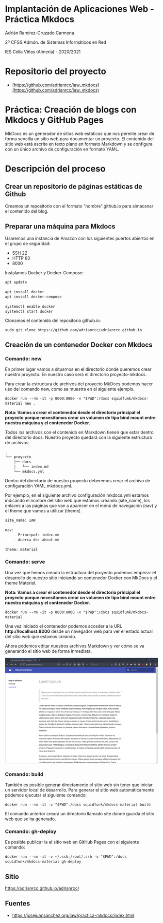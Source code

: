 # Implantación de Aplicaciones Web - Práctica Mkdocs

Adrián Ramírez-Cruzado Carmona

2º CFGS Admón. de Sistemas Informáticos en Red

IES Celia Viñas (Almería) - 2020/2021

# Repositorio del proyecto

- [https://github.com/adrianrcc/iaw_mkdocs](https://github.com/adrianrcc/iaw_mkdocs)

# Práctica: Creación de blogs con Mkdocs y GitHub Pages

MkDocs es un generador de sitios web estáticos que nos permite crear de forma sencilla un sitio web para documentar un proyecto. El contenido del sitio web está escrito en texto plano en formato Markdown y se configura con un único archivo de configuración en formato YAML.

# Descripción del proceso

## Crear un repositorio de páginas estáticas de Github

Creamos un repositorio con el formato "nombre".github.io para almacenar el contenido del blog.

## Preparar una máquina para Mkdocs

Usaremos una instancia de Amazon con los siguientes puertos abiertos en el grupo de seguridad:

- SSH 22
- HTTP 80
- 8000

Instalamos Docker y Docker-Compose:

~~~
apt update

apt install docker 
apt install docker-compose

systemctl enable docker
systemctl start docker
~~~

Clonamos el contenido del repositorio github.io:

~~~
sudo git clone https://github.com/adrianrcc/adrianrcc.github.io
~~~

## Creación de un contenedor Docker con Mkdocs


### Comando: new

En primer lugar vamos a situarnos en el directorio donde queremos crear nuestro proyecto. En nuestro caso será el directorio proyecto-mkdocs.

Para crear la estructura de archivos del proyecto MkDocs podemos hacer uso del comando new, como se muestra en el siguiente ejemplo.

~~~
docker run --rm -it -p 8000:8000 -v "$PWD":/docs squidfunk/mkdocs-material new .
~~~

**Nota: Vamos a crear el contenedor desde el directorio principal el proyecto porque necesitamos crear un volumen de tipo bind mount entre nuestra máquina y el contenedor Docker.**


Todos los archivos con el contenido en Markdown tienen que estar dentro del directorio docs. Nuestro proyecto quedará con la siguiente estructura de archivos:

~~~
.
└── proyecto
    ├── docs
    │   └── index.md
    └── mkdocs.yml
~~~

Dentro del directorio de nuestro proyecto deberemos crear el archivo de configuración YAML mkdocs.yml.

Por ejemplo, en el siguiente archivo configuración mkdocs.yml estamos indicando el nombre del sitio web que estamos creando (site_name), los enlaces a las páginas que van a aparecer en el menú de navegación (nav) y el theme que vamos a utilizar (theme).
~~~
site_name: IAW

nav:
    - Principal: index.md
    - Acerca de: about.md

theme: material
~~~

### Comando: serve

Una vez que hemos creado la estructura del proyecto podemos empezar el desarrollo de nuestro sitio iniciando un contenedor Docker con MkDocs y el theme Material.

**Nota: Vamos a crear el contenedor desde el directorio principal el proyecto porque necesitamos crear un volumen de tipo bind mount entre nuestra máquina y el contenedor Docker.**

~~~
docker run --rm -it -p 8000:8000 -v "$PWD":/docs squidfunk/mkdocs-material
~~~

Una vez iniciado el contenedor podemos acceder a la URL **http://localhost:8000** desde un navegador web para ver el estado actual del sitio web que estamos creando.

Ahora podemos editar nuestros archivos Markdown y ver cómo se va generando el sitio web de forma inmediata.

![](https://raw.githubusercontent.com/adrianrcc/iaw_mkdocs/main/images/Captura%20de%20pantalla%202021-06-03%20215011.png)

### Comando: build

También es posible generar directamente el sitio web sin tener que iniciar un servidor local de desarrollo. Para generar el sitio web automáticamente podemos ejecutar el siguiente comando:

~~~
docker run --rm -it -v "$PWD":/docs squidfunk/mkdocs-material build
~~~

El comando anterior creará un directorio llamado site donde guarda el sitio web que se ha generado.

### Comando: gh-deploy

Es posible publicar la el sitio web en GitHub Pages con el siguiente comando:

~~~
docker run --rm -it -v ~/.ssh:/root/.ssh -v "$PWD":/docs squidfunk/mkdocs-material gh-deploy
~~~

## Sitio 

https://adrianrcc.github.io/adrianrcc/

## Fuentes

- https://josejuansanchez.org/iaw/practica-mkdocs/index.html
